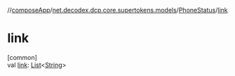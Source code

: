 //[composeApp](../../../index.md)/[net.decodex.dcp.core.supertokens.models](../index.md)/[PhoneStatus](index.md)/[link](link.md)

# link

[common]\
val [link](link.md): [List](https://kotlinlang.org/api/latest/jvm/stdlib/kotlin.collections/-list/index.html)&lt;[String](https://kotlinlang.org/api/latest/jvm/stdlib/kotlin/-string/index.html)&gt;
